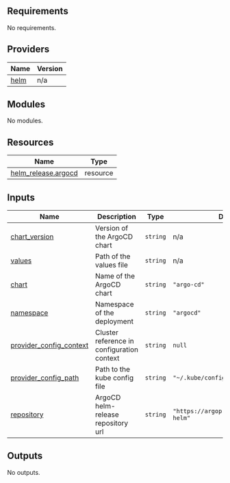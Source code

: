 ## Requirements

No requirements.

## Providers

| Name | Version |
|------|---------|
| <a name="provider_helm"></a> [helm](#provider\_helm) | n/a |

## Modules

No modules.

## Resources

| Name | Type |
|------|------|
| [helm_release.argocd](https://registry.terraform.io/providers/hashicorp/helm/latest/docs/resources/release) | resource |

## Inputs

| Name | Description | Type | Default | Required |
|------|-------------|------|---------|:--------:|
| <a name="input_chart_version"></a> [chart\_version](#input\_chart\_version) | Version of the ArgoCD chart | `string` | n/a | yes |
| <a name="input_values"></a> [values](#input\_values) | Path of the values file | `string` | n/a | yes |
| <a name="input_chart"></a> [chart](#input\_chart) | Name of the ArgoCD chart | `string` | `"argo-cd"` | no |
| <a name="input_namespace"></a> [namespace](#input\_namespace) | Namespace of the deployment | `string` | `"argocd"` | no |
| <a name="input_provider_config_context"></a> [provider\_config\_context](#input\_provider\_config\_context) | Cluster reference in configuration context | `string` | `null` | no |
| <a name="input_provider_config_path"></a> [provider\_config\_path](#input\_provider\_config\_path) | Path to the kube config file | `string` | `"~/.kube/config"` | no |
| <a name="input_repository"></a> [repository](#input\_repository) | ArgoCD helm-release repository url | `string` | `"https://argoproj.github.io/argo-helm"` | no |

## Outputs

No outputs.